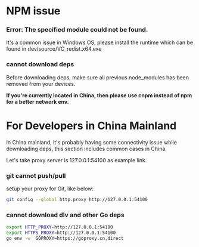 
# NPM issue  
### Error: The specified module could not be found.  

It's a common issue in Windows OS, please install the runtime which can be found in dev/source/VC_redist.x64.exe  

### cannot download deps   
Before downloading deps, make sure all previous node_modules has been removed from your devices.     

**If you're currently located in China, then please use cnpm instead of npm for a better network env.** 


# For Developers in China Mainland  
In China mainland, it's probably having some connectivity issue while downloading deps, this section includes common cases in China.  

Let's take proxy server is 127.0.0.1:54100 as example link.

### git cannot push/pull   
setup your proxy for Git, like below:  
```bash
git config --global http.proxy http://127.0.0.1:54100
```  

### cannot download dlv and other Go deps  

```bash
export HTTP_PROXY=http://127.0.0.1:54100
export HTTPS_PROXY=http://127.0.0.1:54100
go env -w  GOPROXY=https://goproxy.cn,direct
```
